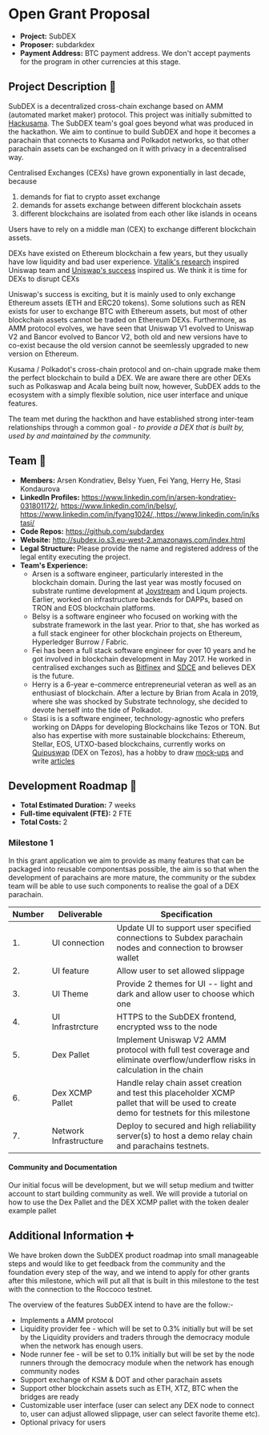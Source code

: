 # Open Grant Proposal

- **Project:** SubDEX
- **Proposer:** subdarkdex
- **Payment Address:** BTC payment address. We don't accept payments for the program in other currencies at this stage.

## Project Description :page_facing_up:

SubDEX is a decentralized cross-chain exchange based on AMM (automated market maker) protocol. This project was initially submitted to [Hackusama](https://devpost.com/software/dark-dex). The SubDEX team's goal goes beyond what was produced in the hackathon. We aim to continue to build SubDEX and hope it becomes a parachain that connects to Kusama and Polkadot networks, so that other parachain assets can be exchanged on it with privacy in a decentralised way.

Centralised Exchanges (CEXs) have grown exponentially in last decade, because

1. demands for fiat to crypto asset exchange
2. demands for assets exchange between different blockchain assets
3. different blockchains are isolated from each other like islands in oceans

Users have to rely on a middle man (CEX) to exchange different blockchain assets.

DEXs have existed on Ethereum blockchain a few years, but they usually have low liquidity and bad user experience. [Vitalik's research](https://ethresear.ch/t/improving-front-running-resistance-of-x-y-k-market-makers/1281) inspired Uniswap team and [Uniswap's success](https://cointelegraph.com/news/defi-explosion-uniswap-surpasses-coinbase-pro-in-daily-volume#:~:text=Uniswap%2C%20the%20most%20widely%2Dused,daily%20volume%20on%20Aug%2030.&text=According%20to%20the%20data%20from,volume%2C%20according%20to%20CoinMarketCap%20data.) inspired us. We think it is time for DEXs to disrupt CEXs

Uniswap's success is exciting, but it is mainly used to only exchange Ethereum assets (ETH and ERC20 tokens). Some solutions such as REN exists for user to exchange BTC with Ethereum assets, but most of other blockchain assets cannot be traded on Ethereum DEXs. Furthermore, as AMM protocol evolves, we have seen that Uniswap V1 evolved to Uniswap V2 and Bancor evolved to Bancor V2, both old and new versions have to co-exist because the old version cannot be seemlessly upgraded to new version on Ethereum.

Kusama / Polkadot's cross-chain protocol and on-chain upgrade make them the perfect blockchain to build a DEX. We are aware there are other DEXs such as Polkaswap and Acala being built now, however, SubDEX adds to the ecosystem with a simply flexible solution, nice user interface and unique features.

The team met during the hackthon and have established strong inter-team relationships through a common goal - _to provide a DEX that is built by, used by and maintained by the community._

## Team :busts_in_silhouette:

- **Members:** Arsen Kondratiev, Belsy Yuen, Fei Yang, Herry He, Stasi Kondaurova
- **LinkedIn Profiles:** https://www.linkedin.com/in/arsen-kondratiev-031801172/, https://www.linkedin.com/in/belsy/, https://www.linkedin.com/in/fyang1024/,,https://www.linkedin.com/in/kstasi/
- **Code Repos:** https://github.com/subdardex
- **Website:** http://subdex.io.s3.eu-west-2.amazonaws.com/index.html
- **Legal Structure:** Please provide the name and registered address of the legal entity executing the project.
- **Team's Experience:**
  - Arsen is a software engineer, particularly interested in the blockchain domain. During the last year was mostly focused on substrate runtime development at [Joystream](https://github.com/Joystream/joystream/tree/content_directory_second_try) and Liqum projects. Earlier, worked on infrastructure backends for DAPPs, based on TRON and EOS blockchain platforms.
  - Belsy is a software engineer who focused on working with the substrate framework in the last year. Prior to that, she has worked as a full stack engineer for other blockchain projects on Ethereum, Hyperledger Burrow / Fabric.
  - Fei has been a full stack software engineer for over 10 years and he got involved in blockchain development in May 2017. He worked in centralised exchanges such as [Bitfinex](https://www.bitfinex.com/) and [SDCE](https://sdce.com.au) and believes DEX is the future.
  - Herry is a 6-year e-commerce entrepreneurial veteran as well as an enthusiast of blockchain. After a lecture by Brian from Acala in 2019, where she was shocked by Substrate technology, she decided to devote herself into the tide of Polkadot.
  - Stasi is is a software engineer, technology-agnostic who prefers working on DApps for developing Blockchains like Tezos or TON. But also has expertise with more sustainable blockchains: Ethereum, Stellar, EOS, UTXO-based blockchains, currently works on [Quipuswap](https://medium.com/madfish-solutions/how-to-use-quipuswap-on-carthagenet-44c7ebfb97b) (DEX on Tezos), has a hobby to draw [mock-ups](https://www.figma.com/proto/bdS7KgUPIoUtWybrYewVHD/Cepheus?node-id=45%3A0&scaling=min-zoom) and write [articles](https://medium.com/madfish-solutions/sol2ligo-in-action-migrating-solidity-smart-contract-to-ligo-sol2ligo-update-3-961ddbd9715c)

## Development Roadmap :nut_and_bolt:

- **Total Estimated Duration:** 7 weeks
- **Full-time equivalent (FTE):** 2 FTE
- **Total Costs:** 2

### Milestone 1

In this grant application we aim to provide as many features that can be packaged into reusable componentsas possible, the aim is so that when the development of parachains are more mature, the community or the subdex team will be able to use such components to realise the goal of a DEX parachain.

| Number | Deliverable            | Specification                                                                                                                            |
| ------ | ---------------------- | ---------------------------------------------------------------------------------------------------------------------------------------- |
| 1.     | UI connection          | Update UI to support user specified connections to Subdex parachain nodes and connection to browser wallet                               |
| 2.     | UI feature             | Allow user to set allowed slippage                                                                                                       |
| 3.     | UI Theme               | Provide 2 themes for UI -- light and dark and allow user to choose which one                                                             |
| 4.     | UI Infrastrcture       | HTTPS to the SubDEX frontend, encrypted wss to the node                                                                                  |
| 5.     | Dex Pallet             | Implement Uniswap V2 AMM protocol with full test coverage and eliminate overflow/underflow risks in calculation in the chain             |
| 6.     | Dex XCMP Pallet        | Handle relay chain asset creation and test this placeholder XCMP pallet that will be used to create demo for testnets for this milestone |
| 7.     | Network Infrastructure | Deploy to secured and high reliability server(s) to host a demo relay chain and parachains testnets.                                     |

#### Community and Documentation

Our initial focus will be development, but we will setup medium and twitter account to start building community as well. We will provide a tutorial on how to use the Dex Pallet and the DEX XCMP pallet with the token dealer example pallet

## Additional Information :heavy_plus_sign:

We have broken down the SubDEX product roadmap into small manageable steps and would like to get feedback from the community and the foundation every step of the way, and we intend to apply for other grants after this milestone, which will put all that is built in this milestone to the test with the connection to the Roccoco testnet.

The overview of the features SubDEX intend to have are the follow:-

- Implements a AMM protocol
- Liquidity provider fee - which will be set to 0.3% initially but will be set by the Liquidity providers and traders through the democracy module when the network has enough users.
- Node runner fee - will be set to 0.1% initially but will be set by the node runners through the democracy module when the network has enough community nodes
- Support exchange of KSM & DOT and other parachain assets
- Support other blockchain assets such as ETH, XTZ, BTC when the bridges are ready
- Customizable user interface (user can select any DEX node to connect to, user can adjust allowed slippage, user can select favorite theme etc).
- Optional privacy for users
